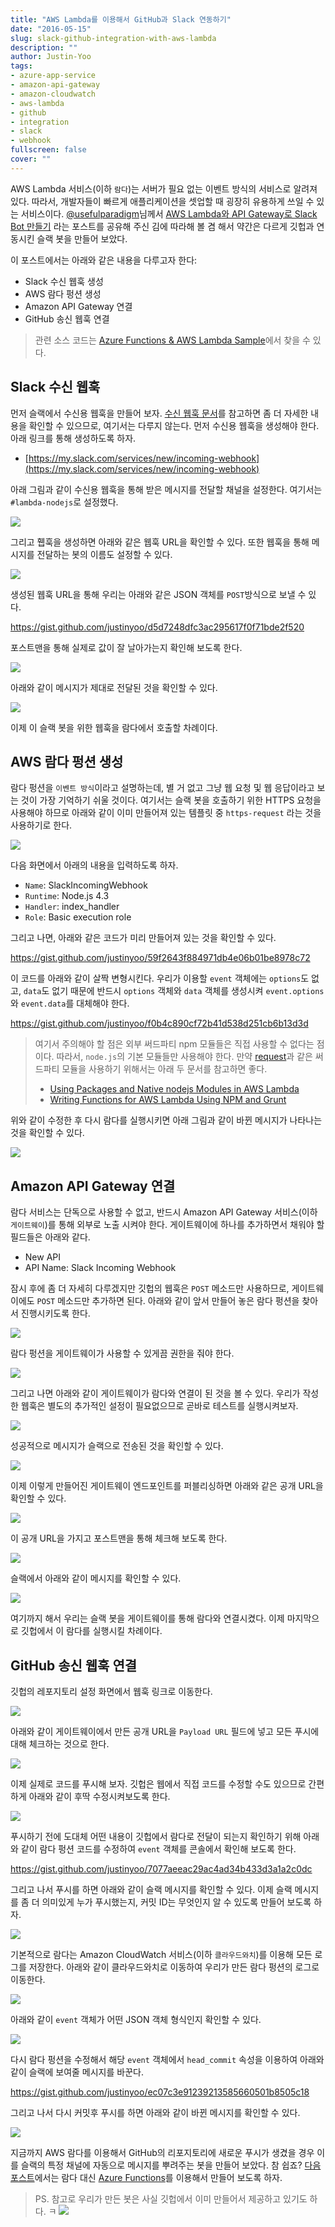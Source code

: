 ```yaml
---
title: "AWS Lambda를 이용해서 GitHub과 Slack 연동하기"
date: "2016-05-15"
slug: slack-github-integration-with-aws-lambda
description: ""
author: Justin-Yoo
tags:
- azure-app-service
- amazon-api-gateway
- amazon-cloudwatch
- aws-lambda
- github
- integration
- slack
- webhook
fullscreen: false
cover: ""
---
```


AWS Lambda 서비스(이하 `람다`)는 서버가 필요 없는 이벤트 방식의 서비스로 알려져 있다. 따라서, 개발자들이 빠르게 애플리케이션을 셋업할 때 굉장히 유용하게 쓰일 수 있는 서비스이다. [@usefulparadigm](http://twitter.com/usefulparadigm)님께서 [AWS Lambda와 API Gateway로 Slack Bot 만들기](http://www.usefulparadigm.com/2016/04/06/creating-a-slack-bot-with-aws-lambda-and-api-gateway) 라는 포스트를 공유해 주신 김에 따라해 볼 겸 해서 약간은 다르게 깃헙과 연동시킨 슬랙 봇을 만들어 보았다.

이 포스트에서는 아래와 같은 내용을 다루고자 한다:

- Slack 수신 웹훅 생성
- AWS 람다 펑션 생성
- Amazon API Gateway 연결
- GitHub 송신 웹훅 연결

> 관련 소스 코드는 [Azure Functions & AWS Lambda Sample](https://github.com/devkimchi/Azure-Functions-AWS-Lambda-Sample)에서 찾을 수 있다.

## Slack 수신 웹훅

먼저 슬랙에서 수신용 웹훅을 만들어 보자. [수신 웹훅 문서](https://api.slack.com/incoming-webhooks)를 참고하면 좀 더 자세한 내용을 확인할 수 있으므로, 여기서는 다루지 않는다. 먼저 수신용 웹훅을 생성해야 한다. 아래 링크를 통해 생성하도록 하자.

- [https://my.slack.com/services/new/incoming-webhook](https://my.slack.com/services/new/incoming-webhook)

아래 그림과 같이 수신용 웹훅을 통해 받은 메시지를 전달할 채널을 설정한다. 여기서는 `#lambda-nodejs`로 설정했다.

![](https://sa0blogs.blob.core.windows.net/aliencube/2016/05/slack-bot-with-aws-lambda-01.png)

그리고 휍훅을 생성하면 아래와 같은 웹훅 URL을 확인할 수 있다. 또한 웹훅을 통해 메시지를 전달하는 봇의 이름도 설정할 수 있다.

![](https://sa0blogs.blob.core.windows.net/aliencube/2016/05/slack-bot-with-aws-lambda-02.png)

생성된 웹훅 URL을 통해 우리는 아래와 같은 JSON 객체를 `POST`방식으로 보낼 수 있다.

https://gist.github.com/justinyoo/d5d7248dfc3ac295617f0f71bde2f520

포스트맨을 통해 실제로 값이 잘 날아가는지 확인해 보도록 한다.

![](https://sa0blogs.blob.core.windows.net/aliencube/2016/05/slack-bot-with-aws-lambda-03.png)

아래와 같이 메시지가 제대로 전달된 것을 확인할 수 있다.

![](https://sa0blogs.blob.core.windows.net/aliencube/2016/05/slack-bot-with-aws-lambda-04.png)

이제 이 슬랙 봇을 위한 웹훅을 람다에서 호출할 차례이다.

## AWS 람다 펑션 생성

람다 펑션을 `이벤트 방식`이라고 설명하는데, 별 거 없고 그냥 웹 요청 및 웹 응답이라고 보는 것이 가장 기억하기 쉬울 것이다. 여기서는 슬랙 봇을 호출하기 위한 HTTPS 요청을 사용해야 하므로 아래와 같이 이미 만들어져 있는 템플릿 중 `https-request` 라는 것을 사용하기로 한다.

![](https://sa0blogs.blob.core.windows.net/aliencube/2016/05/slack-bot-with-aws-lambda-05.png)

다음 화면에서 아래의 내용을 입력하도록 하자.

- `Name`: SlackIncomingWebhook
- `Runtime`: Node.js 4.3
- `Handler`: index\_handler
- `Role`: Basic execution role

그리고 나면, 아래와 같은 코드가 미리 만들어져 있는 것을 확인할 수 있다.

https://gist.github.com/justinyoo/59f2643f884971db4e06b01be8978c72

이 코드를 아래와 같이 살짝 변형시킨다. 우리가 이용할 `event` 객체에는 `options`도 없고, `data`도 없기 때문에 반드시 `options` 객체와 `data` 객체를 생성시켜 `event.options`와 `event.data`를 대체해야 한다.

https://gist.github.com/justinyoo/f0b4c890cf72b41d538d251cb6b13d3d

> 여기서 주의해야 할 점은 외부 써드파티 npm 모듈들은 직접 사용할 수 없다는 점이다. 따라서, `node.js`의 기본 모듈들만 사용해야 한다. 만약 [request](https://github.com/request/request)과 같은 써드파티 모듈을 사용하기 위해서는 아래 두 문서를 참고하면 좋다.
> 
> - [Using Packages and Native nodejs Modules in AWS Lambda](https://aws.amazon.com/blogs/compute/nodejs-packages-in-lambda)
> - [Writing Functions for AWS Lambda Using NPM and Grunt](http://hipsterdevblog.com/blog/2014/12/07/writing-functions-for-aws-lambda-using-npm-and-grunt)

위와 같이 수정한 후 다시 람다를 실행시키면 아래 그림과 같이 바뀐 메시지가 나타나는 것을 확인할 수 있다.

![](https://sa0blogs.blob.core.windows.net/aliencube/2016/05/slack-bot-with-aws-lambda-06.png)

## Amazon API Gateway 연결

람다 서비스는 단독으로 사용할 수 없고, 반드시 Amazon API Gateway 서비스(이하 `게이트웨이`)를 통해 외부로 노출 시켜야 한다. 게이트웨이에 하나를 추가하면서 채워야 할 필드들은 아래와 같다.

- New API
- API Name: Slack Incoming Webhook

잠시 후에 좀 더 자세히 다루겠지만 깃헙의 웹훅은 `POST` 메소드만 사용하므로, 게이트웨이에도 `POST` 메소드만 추가하면 된다. 아래와 같이 앞서 만들어 놓은 람다 펑션을 찾아서 진행시키도록 한다.

![](https://sa0blogs.blob.core.windows.net/aliencube/2016/05/slack-bot-with-aws-lambda-07.png)

람다 펑션을 게이트웨이가 사용할 수 있게끔 권한을 줘야 한다.

![](https://sa0blogs.blob.core.windows.net/aliencube/2016/05/slack-bot-with-aws-lambda-08.png)

그리고 나면 아래와 같이 게이트웨이가 람다와 연결이 된 것을 볼 수 있다. 우리가 작성한 웹훅은 별도의 추가적인 설정이 필요없으므로 곧바로 테스트를 실행시켜보자.

![](https://sa0blogs.blob.core.windows.net/aliencube/2016/05/slack-bot-with-aws-lambda-09.png)

성공적으로 메시지가 슬랙으로 전송된 것을 확인할 수 있다.

![](https://sa0blogs.blob.core.windows.net/aliencube/2016/05/slack-bot-with-aws-lambda-10.png)

이제 이렇게 만들어진 게이트웨이 엔드포인트를 퍼블리싱하면 아래와 같은 공개 URL을 확인할 수 있다.

![](https://sa0blogs.blob.core.windows.net/aliencube/2016/05/slack-bot-with-aws-lambda-11.png)

이 공개 URL을 가지고 포스트맨을 통해 체크해 보도록 한다.

![](https://sa0blogs.blob.core.windows.net/aliencube/2016/05/slack-bot-with-aws-lambda-12.png)

슬랙에서 아래와 같이 메시지를 확인할 수 있다.

![](https://sa0blogs.blob.core.windows.net/aliencube/2016/05/slack-bot-with-aws-lambda-13.png)

여기까지 해서 우리는 슬랙 봇을 게이트웨이를 통해 람다와 연결시켰다. 이제 마지막으로 깃헙에서 이 람다를 실행시킬 차례이다.

## GitHub 송신 웹훅 연결

깃헙의 레포지토리 설정 화면에서 웹훅 링크로 이동한다.

![](https://sa0blogs.blob.core.windows.net/aliencube/2016/05/slack-bot-with-aws-lambda-14.png)

아래와 같이 게이트웨이에서 만든 공개 URL을 `Payload URL` 필드에 넣고 모든 푸시에 대해 체크하는 것으로 한다.

![](https://sa0blogs.blob.core.windows.net/aliencube/2016/05/slack-bot-with-aws-lambda-15.png)

이제 실제로 코드를 푸시해 보자. 깃헙은 웹에서 직접 코드를 수정할 수도 있으므로 간편하게 아래와 같이 후딱 수정시켜보도록 한다.

![](https://sa0blogs.blob.core.windows.net/aliencube/2016/05/slack-bot-with-aws-lambda-16.png)

푸시하기 전에 도대체 어떤 내용이 깃헙에서 람다로 전달이 되는지 확인하기 위해 아래와 같이 람다 펑션 코드를 수정하여 `event` 객체를 콘솔에서 확인해 보도록 한다.

https://gist.github.com/justinyoo/7077aeeac29ac4ad34b433d3a1a2c0dc

그리고 나서 푸시를 하면 아래와 같이 슬랙 메시지를 확인할 수 있다. 이제 슬랙 메시지를 좀 더 의미있게 누가 푸시했는지, 커밋 ID는 무엇인지 알 수 있도록 만들어 보도록 하자.

![](https://sa0blogs.blob.core.windows.net/aliencube/2016/05/slack-bot-with-aws-lambda-17.png)

기본적으로 람다는 Amazon CloudWatch 서비스(이하 `클라우드와치`)를 이용해 모든 로그를 저장한다. 아래와 같이 클라우드와치로 이동하여 우리가 만든 람다 펑션의 로그로 이동한다.

![](https://sa0blogs.blob.core.windows.net/aliencube/2016/05/slack-bot-with-aws-lambda-18.png)

아래와 같이 `event` 객체가 어떤 JSON 객체 형식인지 확인할 수 있다.

![](https://sa0blogs.blob.core.windows.net/aliencube/2016/05/slack-bot-with-aws-lambda-19.png)

다시 람다 펑션을 수정해서 해당 `event` 객체에서 `head_commit` 속성을 이용하여 아래와 같이 슬랙에 보여줄 메시지를 바꾼다.

https://gist.github.com/justinyoo/ec07c3e91239213585660501b8505c18

그리고 나서 다시 커밋후 푸시를 하면 아래와 같이 바뀐 메시지를 확인할 수 있다.

![](https://sa0blogs.blob.core.windows.net/aliencube/2016/05/slack-bot-with-aws-lambda-20.png)

지금까지 AWS 람다를 이용해서 GitHub의 리포지토리에 새로운 푸시가 생겼을 경우 이를 슬랙의 특정 채널에 자동으로 메시지를 뿌려주는 봇을 만들어 보았다. 참 쉽죠? [다음 포스트](http://blog.aliencube.org/ko/2016/05/16/slack-github-integration-with-azure-functions)에서는 람다 대신 [Azure Functions](https://azure.microsoft.com/en-us/services/functions)를 이용해서 만들어 보도록 하자.

> PS. 참고로 우리가 만든 봇은 사실 깃헙에서 이미 만들어서 제공하고 있기도 하다. ㅋ [![](https://sa0blogs.blob.core.windows.net/aliencube/2016/05/slack-bot-with-aws-lambda-21.png)](https://devkimchi.slack.com/apps/A0F7YS2SX-github)
